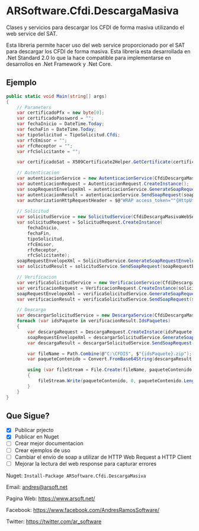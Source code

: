 # ARSoftware.Cfdi.DescargaMasiva
Clases y servicios para descargar los CFDI de forma masiva utilizando el web service del SAT.

Esta libreria permite hacer uso del web service proporcionado por el SAT para descargar los CFDI de forma masiva.
Esta libreria esta desarrollada en .Net Standard 2.0 lo que la hace compatible para implementarse en desarrollos en .Net Framework y .Net Core.

## Ejemplo
```csharp
public static void Main(string[] args)
{
    // Parameters
    var certificadoPfx = new byte[0];
    var certificadoPassword = "";
    var fechaInicio = DateTime.Today;
    var fechaFin = DateTime.Today;
    var tipoSolicitud = TipoSolicitud.Cfdi;
    var rfcEmisor = "";
    var rfcReceptor = "";
    var rfcSolicitante = "";

    var certificadoSat = X509Certificate2Helper.GetCertificate(certificadoPfx, certificadoPassword);

    // Autenticacion
    var autenticacionService = new AutenticacionService(CfdiDescargaMasivaWebServiceUrls.AutenticacionUrl, CfdiDescargaMasivaWebServiceUrls.AutenticacionSoapActionUrl);
    var autenticacionRequest = AutenticacionRequest.CreateInstance();
    var soapRequestEnvelopeXml = autenticacionService.GenerateSoapRequestEnvelopeXmlContent(autenticacionRequest, certificadoSat);
    var autenticacionResult = autenticacionService.SendSoapRequest(soapRequestEnvelopeXml);
    var authorizationHttpRequestHeader = $@"WRAP access_token=""{HttpUtility.UrlDecode(autenticacionResult.Token)}""";
    
    // Solicitud
    var solicitudService = new SolicitudService(CfdiDescargaMasivaWebServiceUrls.SolicitudUrl, CfdiDescargaMasivaWebServiceUrls.SolicitudSoapActionUrl);
    var solicitudRequest = SolicitudRequest.CreateInstance(
        fechaInicio,
        fechaFin,
        tipoSolicitud,
        rfcEmisor,
        rfcReceptor,
        rfcSolicitante);
    soapRequestEnvelopeXml = SolicitudService.GenerateSoapRequestEnvelopeXmlContent(solicitudRequest, certificadoSat);
    var solicitudResult = solicitudService.SendSoapRequest(soapRequestEnvelopeXml, authorizationHttpRequestHeader);

    // Verificacion
    var verificaSolicitudService = new VerificacionService(CfdiDescargaMasivaWebServiceUrls.VerificacionUrl, CfdiDescargaMasivaWebServiceUrls.VerificacionSoapActionUrl);
    var verificacionRequest = VerificacionRequest.CreateInstance(solicitudResult.IdSolicitud, rfcSolicitante);
    soapRequestEnvelopeXml = verificaSolicitudService.GenerateSoapRequestEnvelopeXmlContent(verificacionRequest, certificadoSat);
    var verificacionResult = verificaSolicitudService.SendSoapRequest(soapRequestEnvelopeXml, authorizationHttpRequestHeader);

    // Descarga
    var descargarSolicitudService = new DescargaService(CfdiDescargaMasivaWebServiceUrls.DescargaUrl, CfdiDescargaMasivaWebServiceUrls.DescargaSoapActionUrl);
    foreach (var idsPaquete in verificacionResult.IdsPaquetes)
    {
        var descargaRequest = DescargaRequest.CreateInstace(idsPaquete, rfcSolicitante);
        soapRequestEnvelopeXml = descargarSolicitudService.GenerateSoapRequestEnvelopeXmlContent(descargaRequest, certificadoSat);
        var descargaResult = descargarSolicitudService.SendSoapRequest(soapRequestEnvelopeXml, authorizationHttpRequestHeader);

        var fileName = Path.Combine(@"C:\CFDIS", $"{idsPaquete}.zip");
        var paqueteContenido = Convert.FromBase64String(descargaResult.Paquete);

        using (var fileStream = File.Create(fileName, paqueteContenido.Length))
        {
            fileStream.Write(paqueteContenido, 0, paqueteContenido.Length);
        }
    }
}

```
## Que Sigue?
- [x] Publicar prjecto
- [x] Publicar en Nuget
- [ ] Crear mejor documentacion
- [ ] Crear ejemplos de uso
- [ ] Cambiar el envio de soap a utilizar de HTTP Web Request a HTTP Client
- [ ] Mejorar la lectura del web response para capturar errores

Nuget: ```Install-Package ARSoftware.Cfdi.DescargaMasiva```

Email: andres@arsoft.net

Pagina Web: https://www.arsoft.net/

Facebook: https://www.facebook.com/AndresRamosSoftware/

Twitter: https://twitter.com/ar_software
